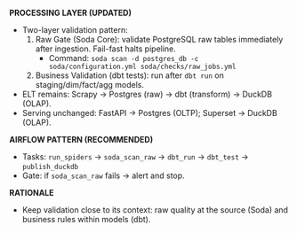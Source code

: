 **PROCESSING LAYER (UPDATED)**
- Two-layer validation pattern:
  1) Raw Gate (Soda Core): validate PostgreSQL raw tables immediately after ingestion. Fail-fast halts pipeline.
     - Command: `soda scan -d postgres_db -c soda/configuration.yml soda/checks/raw_jobs.yml`
  2) Business Validation (dbt tests): run after `dbt run` on staging/dim/fact/agg models.
- ELT remains: Scrapy → Postgres (raw) → dbt (transform) → DuckDB (OLAP).
- Serving unchanged: FastAPI → Postgres (OLTP); Superset → DuckDB (OLAP).

**AIRFLOW PATTERN (RECOMMENDED)**
- Tasks: `run_spiders` → `soda_scan_raw` → `dbt_run` → `dbt_test` → `publish_duckdb`
- Gate: if `soda_scan_raw` fails → alert and stop.

**RATIONALE**
- Keep validation close to its context: raw quality at the source (Soda) and business rules within models (dbt).